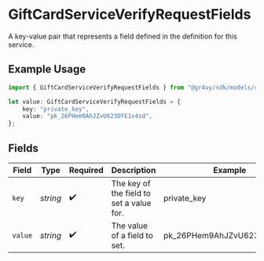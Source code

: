 # GiftCardServiceVerifyRequestFields

A key-value pair that represents a field defined in the definition for this service.

## Example Usage

```typescript
import { GiftCardServiceVerifyRequestFields } from "@gr4vy/sdk/models/components";

let value: GiftCardServiceVerifyRequestFields = {
    key: "private_key",
    value: "pk_26PHem9AhJZvU623DfE1x4sd",
};
```

## Fields

| Field                                    | Type                                     | Required                                 | Description                              | Example                                  |
| ---------------------------------------- | ---------------------------------------- | ---------------------------------------- | ---------------------------------------- | ---------------------------------------- |
| `key`                                    | *string*                                 | :heavy_check_mark:                       | The key of the field to set a value for. | private_key                              |
| `value`                                  | *string*                                 | :heavy_check_mark:                       | The value of a field to set.             | pk_26PHem9AhJZvU623DfE1x4sd              |